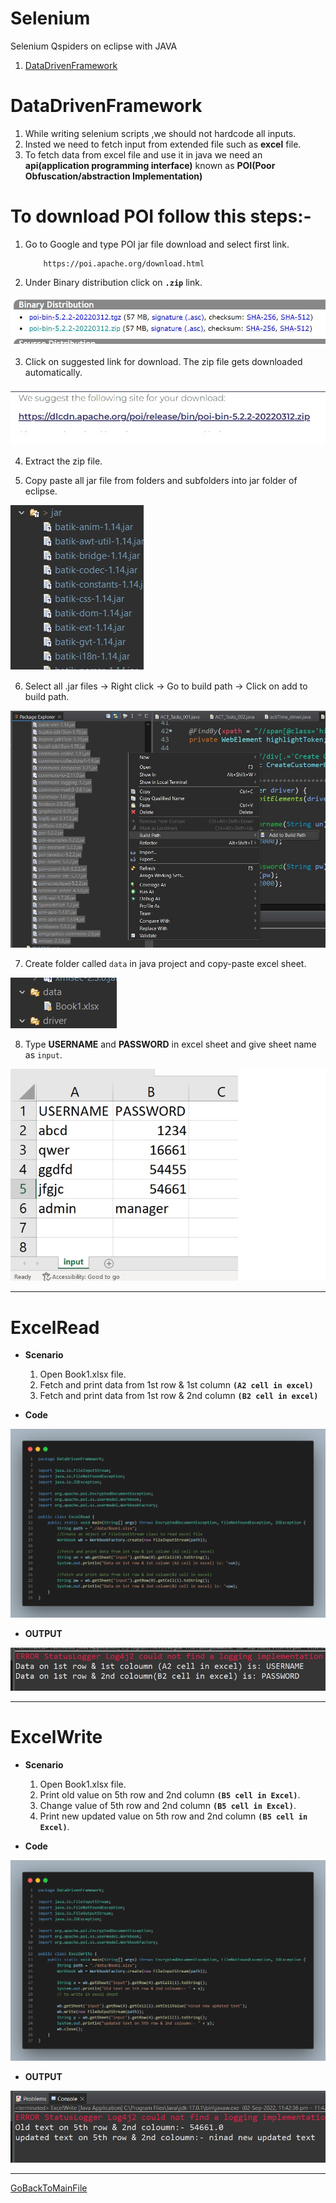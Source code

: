 # Selenium
Selenium Qspiders on eclipse with JAVA

1.  [DataDrivenFramework](#DataDrivenFramework)

# DataDrivenFramework

1. While writing selenium scripts ,we should not hardcode all inputs.
2. Insted we need to fetch input from extended file such as **excel** file.
3. To fetch data from excel file and use it in java we need an **api(application programming interface)** known as **POI(Poor Obfuscation/abstraction Implementation)** 

# To download POI follow this steps:-
1. Go to Google and type POI jar file download and select first link.
    ```
        https://poi.apache.org/download.html
    ```
2. Under Binary distribution click on **`.zip`** link.

![SS_BinaryDistribution](GitImages/SS_BinaryDistribution.jpg)

3. Click on suggested link for download. The zip file gets downloaded automatically.

![SS_SuggestedLink](GitImages/SS_SuggestedLink.jpg)

4. Extract the zip file.

5. Copy paste all jar file from folders and subfolders into jar folder of eclipse.

![SS_jarFolderpaste](GitImages/SS_jarFolderpaste.jpg)

6. Select all .jar files -> Right click -> Go to build path -> Click on add to build path.

![SS_BuildPath](GitImages/SS_BuildPath.jpg)

7. Create folder called `data` in java project and copy-paste excel sheet.

![SS_DATAExcel](GitImages/SS_DATAExcel.jpg)

8. Type **USERNAME** and **PASSWORD** in excel sheet and give sheet name as `input`.

![SS_Book1](GitImages/SS_Book1.jpg)

*******************************
# ExcelRead
- **Scenario**
    1. Open Book1.xlsx file.
    2. Fetch and print data from 1st row & 1st column **`(A2 cell in excel)`**
    3. Fetch and print data from 1st row & 2nd column **`(B2 cell in excel)`**
    
- **Code**

![Code_ExcelRead](GitImages/Code_ExcelRead.png)

- **OUTPUT**

![OUTPUT_ExcelRead](GitImages/SS_ExcelRead.jpg)
*******************************

# ExcelWrite
- **Scenario**
    1. Open Book1.xlsx file.
    2. Print old value on 5th row and 2nd column **`(B5 cell in Excel)`**.
    3. Change value of 5th row and 2nd column **`(B5 cell in Excel)`**.
    4. Print new updated value on 5th row and 2nd column **`(B5 cell in Excel)`**. 

- **Code**

![Code_ExcelWrite](GitImages/Code_ExcelWrite.png)

- **OUTPUT**

![OUTPUT_ExcelWrite](GitImages/SS_ExcelWrite.jpg)

******************************************************************************

[GoBackToMainFile](https://github.com/NinadKarlekar/Selenium/blob/4316f057532f7bd3089d4e841319c5ce03f9b83d/README.md)


